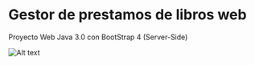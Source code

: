 # Gestor de prestamos de libros web

Proyecto Web Java 3.0 con BootStrap 4 (Server-Side)

![Alt text](https://github.com/ipartek/java_2018_0508/blob/ainaraGoitia/prestamos_libros/prestamos_libros_mvc/preyecto-web.PNG)